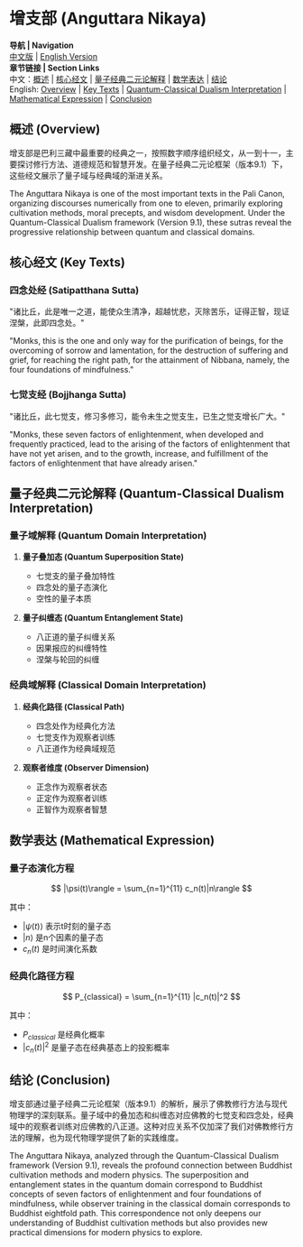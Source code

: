 # 增支部 (Anguttara Nikaya)

**导航 | Navigation**  
[中文版](#增支部解析) | [English Version](#anguttara-nikaya-analysis)  
**章节链接 | Section Links**  
中文：[概述](#概述-overview) | [核心经文](#核心经文-key-texts) | [量子经典二元论解释](#量子经典二元论解释-quantum-classical-dualism-interpretation) | [数学表达](#数学表达-mathematical-expression) | [结论](#结论-conclusion)  
English: [Overview](#概述-overview) | [Key Texts](#核心经文-key-texts) | [Quantum-Classical Dualism Interpretation](#量子经典二元论解释-quantum-classical-dualism-interpretation) | [Mathematical Expression](#数学表达-mathematical-expression) | [Conclusion](#结论-conclusion)

## 概述 (Overview)

增支部是巴利三藏中最重要的经典之一，按照数字顺序组织经文，从一到十一，主要探讨修行方法、道德规范和智慧开发。在量子经典二元论框架（版本9.1）下，这些经文展示了量子域与经典域的渐进关系。

The Anguttara Nikaya is one of the most important texts in the Pali Canon, organizing discourses numerically from one to eleven, primarily exploring cultivation methods, moral precepts, and wisdom development. Under the Quantum-Classical Dualism framework (Version 9.1), these sutras reveal the progressive relationship between quantum and classical domains.

## 核心经文 (Key Texts)

### 四念处经 (Satipatthana Sutta)
"诸比丘，此是唯一之道，能使众生清净，超越忧悲，灭除苦乐，证得正智，现证涅槃，此即四念处。"

"Monks, this is the one and only way for the purification of beings, for the overcoming of sorrow and lamentation, for the destruction of suffering and grief, for reaching the right path, for the attainment of Nibbana, namely, the four foundations of mindfulness."

### 七觉支经 (Bojjhanga Sutta)
"诸比丘，此七觉支，修习多修习，能令未生之觉支生，已生之觉支增长广大。"

"Monks, these seven factors of enlightenment, when developed and frequently practiced, lead to the arising of the factors of enlightenment that have not yet arisen, and to the growth, increase, and fulfillment of the factors of enlightenment that have already arisen."

## 量子经典二元论解释 (Quantum-Classical Dualism Interpretation)

### 量子域解释 (Quantum Domain Interpretation)
1. **量子叠加态 (Quantum Superposition State)**
   - 七觉支的量子叠加特性
   - 四念处的量子态演化
   - 空性的量子本质

2. **量子纠缠态 (Quantum Entanglement State)**
   - 八正道的量子纠缠关系
   - 因果报应的纠缠特性
   - 涅槃与轮回的纠缠

### 经典域解释 (Classical Domain Interpretation)
1. **经典化路径 (Classical Path)**
   - 四念处作为经典化方法
   - 七觉支作为观察者训练
   - 八正道作为经典域规范

2. **观察者维度 (Observer Dimension)**
   - 正念作为观察者状态
   - 正定作为观察者训练
   - 正智作为观察者智慧

## 数学表达 (Mathematical Expression)

### 量子态演化方程
$$
|\psi(t)\rangle = \sum_{n=1}^{11} c_n(t)|n\rangle
$$

其中：
- $|\psi(t)\rangle$ 表示t时刻的量子态
- $|n\rangle$ 是n个因素的量子态
- $c_n(t)$ 是时间演化系数

### 经典化路径方程
$$
P_{classical} = \sum_{n=1}^{11} |c_n(t)|^2
$$

其中：
- $P_{classical}$ 是经典化概率
- $|c_n(t)|^2$ 是量子态在经典基态上的投影概率

## 结论 (Conclusion)

增支部通过量子经典二元论框架（版本9.1）的解析，展示了佛教修行方法与现代物理学的深刻联系。量子域中的叠加态和纠缠态对应佛教的七觉支和四念处，经典域中的观察者训练对应佛教的八正道。这种对应关系不仅加深了我们对佛教修行方法的理解，也为现代物理学提供了新的实践维度。

The Anguttara Nikaya, analyzed through the Quantum-Classical Dualism framework (Version 9.1), reveals the profound connection between Buddhist cultivation methods and modern physics. The superposition and entanglement states in the quantum domain correspond to Buddhist concepts of seven factors of enlightenment and four foundations of mindfulness, while observer training in the classical domain corresponds to Buddhist eightfold path. This correspondence not only deepens our understanding of Buddhist cultivation methods but also provides new practical dimensions for modern physics to explore. 
